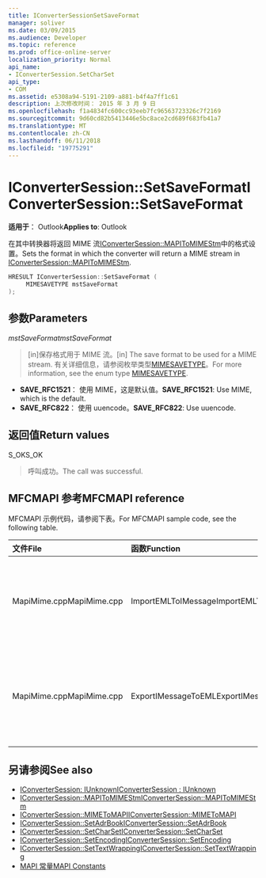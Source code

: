 ```yaml
---
title: IConverterSessionSetSaveFormat
manager: soliver
ms.date: 03/09/2015
ms.audience: Developer
ms.topic: reference
ms.prod: office-online-server
localization_priority: Normal
api_name:
- IConverterSession.SetCharSet
api_type:
- COM
ms.assetid: e5308a94-5191-2109-a881-b4f4a7ff1c61
description: 上次修改时间： 2015 年 3 月 9 日
ms.openlocfilehash: f1a4834fc600cc93eeb7fc96563723326c7f2169
ms.sourcegitcommit: 9d60cd82b5413446e5bc8ace2cd689f683fb41a7
ms.translationtype: MT
ms.contentlocale: zh-CN
ms.lasthandoff: 06/11/2018
ms.locfileid: "19775291"
---
```

# <a name="iconvertersessionsetsaveformat"></a><span data-ttu-id="e5e23-103">IConverterSession::SetSaveFormat</span><span class="sxs-lookup"><span data-stu-id="e5e23-103">IConverterSession::SetSaveFormat</span></span>

<span data-ttu-id="e5e23-104">**适用于**： Outlook</span><span class="sxs-lookup"><span data-stu-id="e5e23-104">**Applies to**: Outlook</span></span> 
  
<span data-ttu-id="e5e23-105">在其中转换器将返回 MIME 流[IConverterSession::MAPIToMIMEStm](iconvertersession-mapitomimestm.md)中的格式设置。</span><span class="sxs-lookup"><span data-stu-id="e5e23-105">Sets the format in which the converter will return a MIME stream in [IConverterSession::MAPIToMIMEStm](iconvertersession-mapitomimestm.md).</span></span>
  
```cpp
HRESULT IConverterSession::SetSaveFormat ( 
     MIMESAVETYPE mstSaveFormat 
);
```

## <a name="parameters"></a><span data-ttu-id="e5e23-106">参数</span><span class="sxs-lookup"><span data-stu-id="e5e23-106">Parameters</span></span>

<span data-ttu-id="e5e23-107">_mstSaveFormat_</span><span class="sxs-lookup"><span data-stu-id="e5e23-107">_mstSaveFormat_</span></span>
  
> <span data-ttu-id="e5e23-108">[in]保存格式用于 MIME 流。</span><span class="sxs-lookup"><span data-stu-id="e5e23-108">[in] The save format to be used for a MIME stream.</span></span> <span data-ttu-id="e5e23-109">有关详细信息，请参阅枚举类型[MIMESAVETYPE](http://msdn.microsoft.com/zh-cn/library/ms715128%28VS.85%29.aspx)。</span><span class="sxs-lookup"><span data-stu-id="e5e23-109">For more information, see the enum type [MIMESAVETYPE](http://msdn.microsoft.com/zh-cn/library/ms715128%28VS.85%29.aspx).</span></span>
    
  - <span data-ttu-id="e5e23-110">**SAVE_RFC1521**： 使用 MIME，这是默认值。</span><span class="sxs-lookup"><span data-stu-id="e5e23-110">**SAVE_RFC1521**: Use MIME, which is the default.</span></span>      
  - <span data-ttu-id="e5e23-111">**SAVE_RFC822**： 使用 uuencode。</span><span class="sxs-lookup"><span data-stu-id="e5e23-111">**SAVE_RFC822**: Use uuencode.</span></span>
    
## <a name="return-values"></a><span data-ttu-id="e5e23-112">返回值</span><span class="sxs-lookup"><span data-stu-id="e5e23-112">Return values</span></span>

<span data-ttu-id="e5e23-113">S_OK</span><span class="sxs-lookup"><span data-stu-id="e5e23-113">S_OK</span></span>
  
> <span data-ttu-id="e5e23-114">呼叫成功。</span><span class="sxs-lookup"><span data-stu-id="e5e23-114">The call was successful.</span></span>
    
## <a name="mfcmapi-reference"></a><span data-ttu-id="e5e23-115">MFCMAPI 参考</span><span class="sxs-lookup"><span data-stu-id="e5e23-115">MFCMAPI reference</span></span>

<span data-ttu-id="e5e23-116">MFCMAPI 示例代码，请参阅下表。</span><span class="sxs-lookup"><span data-stu-id="e5e23-116">For MFCMAPI sample code, see the following table.</span></span>
  
|<span data-ttu-id="e5e23-117">**文件**</span><span class="sxs-lookup"><span data-stu-id="e5e23-117">**File**</span></span>|<span data-ttu-id="e5e23-118">**函数**</span><span class="sxs-lookup"><span data-stu-id="e5e23-118">**Function**</span></span>|<span data-ttu-id="e5e23-119">**Comment**</span><span class="sxs-lookup"><span data-stu-id="e5e23-119">**Comment**</span></span>|
|:-----|:-----|:-----|
|<span data-ttu-id="e5e23-120">MapiMime.cpp</span><span class="sxs-lookup"><span data-stu-id="e5e23-120">MapiMime.cpp</span></span>  <br/> |<span data-ttu-id="e5e23-121">ImportEMLToIMessage</span><span class="sxs-lookup"><span data-stu-id="e5e23-121">ImportEMLToIMessage</span></span>  <br/> |<span data-ttu-id="e5e23-122">MFCMAPI 使用 MimeToMAPI 将 EML 文件转换为 MAPI 邮件。</span><span class="sxs-lookup"><span data-stu-id="e5e23-122">MFCMAPI uses MimeToMAPI to convert an EML file to a MAPI message.</span></span>  <br/> |
|<span data-ttu-id="e5e23-123">MapiMime.cpp</span><span class="sxs-lookup"><span data-stu-id="e5e23-123">MapiMime.cpp</span></span>  <br/> |<span data-ttu-id="e5e23-124">ExportIMessageToEML</span><span class="sxs-lookup"><span data-stu-id="e5e23-124">ExportIMessageToEML</span></span>  <br/> |<span data-ttu-id="e5e23-125">MFCMAPI 使用 MAPIToMIMEStm 将转换为 EML 文件的 MAPI 邮件。</span><span class="sxs-lookup"><span data-stu-id="e5e23-125">MFCMAPI uses MAPIToMIMEStm to convert a MAPI message to an EML file.</span></span>  <br/> |
   
## <a name="see-also"></a><span data-ttu-id="e5e23-126">另请参阅</span><span class="sxs-lookup"><span data-stu-id="e5e23-126">See also</span></span>

- [<span data-ttu-id="e5e23-127">IConverterSession: IUnknown</span><span class="sxs-lookup"><span data-stu-id="e5e23-127">IConverterSession : IUnknown</span></span>](iconvertersessioniunknown.md)
- [<span data-ttu-id="e5e23-128">IConverterSession::MAPIToMIMEStm</span><span class="sxs-lookup"><span data-stu-id="e5e23-128">IConverterSession::MAPIToMIMEStm</span></span>](iconvertersession-mapitomimestm.md)
- [<span data-ttu-id="e5e23-129">IConverterSession::MIMEToMAPI</span><span class="sxs-lookup"><span data-stu-id="e5e23-129">IConverterSession::MIMEToMAPI</span></span>](iconvertersession-mimetomapi.md)
- [<span data-ttu-id="e5e23-130">IConverterSession::SetAdrBook</span><span class="sxs-lookup"><span data-stu-id="e5e23-130">IConverterSession::SetAdrBook</span></span>](iconvertersession-setadrbook.md)
- [<span data-ttu-id="e5e23-131">IConverterSession::SetCharSet</span><span class="sxs-lookup"><span data-stu-id="e5e23-131">IConverterSession::SetCharSet</span></span>](iconvertersession-setcharset.md)
- [<span data-ttu-id="e5e23-132">IConverterSession::SetEncoding</span><span class="sxs-lookup"><span data-stu-id="e5e23-132">IConverterSession::SetEncoding</span></span>](iconvertersession-setencoding.md)
- [<span data-ttu-id="e5e23-133">IConverterSession::SetTextWrapping</span><span class="sxs-lookup"><span data-stu-id="e5e23-133">IConverterSession::SetTextWrapping</span></span>](iconvertersession-settextwrapping.md)
- [<span data-ttu-id="e5e23-134">MAPI 常量</span><span class="sxs-lookup"><span data-stu-id="e5e23-134">MAPI Constants</span></span>](mapi-constants.md)


